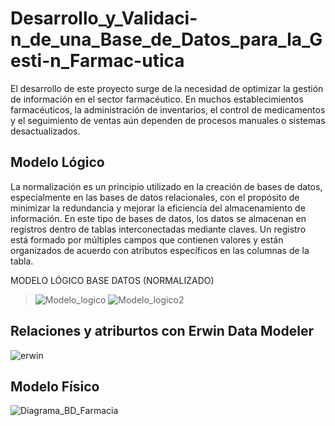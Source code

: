 # Desarrollo_y_Validaci-n_de_una_Base_de_Datos_para_la_Gesti-n_Farmac-utica
El desarrollo de este proyecto surge de la necesidad de optimizar la gestión de información en el sector farmacéutico. En muchos establecimientos farmacéuticos, la administración de inventarios, el control de medicamentos y el seguimiento de ventas aún dependen de procesos manuales o sistemas desactualizados.

## Modelo Lógico
La normalización es un principio utilizado en la creación de bases de datos, especialmente en las bases de datos relacionales, con el propósito de minimizar la redundancia y mejorar la eficiencia del almacenamiento de información. 
En este tipo de bases de datos, los datos se almacenan en registros dentro de tablas interconectadas mediante claves. Un registro está formado por múltiples campos que contienen valores y están organizados de acuerdo con atributos específicos en las columnas de la tabla. 

MODELO LÓGICO BASE DATOS (NORMALIZADO) 
>![Modelo_logico](https://github.com/user-attachments/assets/030f0556-b951-40cc-b81e-a10843b80f62)
![Modelo_logico2](https://github.com/user-attachments/assets/c59c6c29-3cf7-45cd-b354-20ffb408ffca)

## Relaciones y atriburtos con Erwin Data Modeler
![erwin](https://github.com/user-attachments/assets/c5b2f81b-09b2-4586-b3ef-fdd3f99959c4)

## Modelo Físico
![Diagrama_BD_Farmacia](https://github.com/user-attachments/assets/c705e9d1-3108-4e6e-a302-1cd35ed9d9f6)
